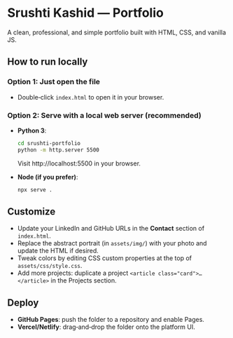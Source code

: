 # Srushti Kashid — Portfolio

A clean, professional, and simple portfolio built with HTML, CSS, and vanilla JS.

## How to run locally

### Option 1: Just open the file
- Double‑click `index.html` to open it in your browser.

### Option 2: Serve with a local web server (recommended)
- **Python 3**:
  ```bash
  cd srushti-portfolio
  python -m http.server 5500
  ```
  Visit http://localhost:5500 in your browser.

- **Node (if you prefer)**:
  ```bash
  npx serve .
  ```

## Customize

- Update your LinkedIn and GitHub URLs in the **Contact** section of `index.html`.
- Replace the abstract portrait (in `assets/img/`) with your photo and update the HTML if desired.
- Tweak colors by editing CSS custom properties at the top of `assets/css/style.css`.
- Add more projects: duplicate a project `<article class="card">…</article>` in the Projects section.

## Deploy

- **GitHub Pages**: push the folder to a repository and enable Pages.
- **Vercel/Netlify**: drag‑and‑drop the folder onto the platform UI.
